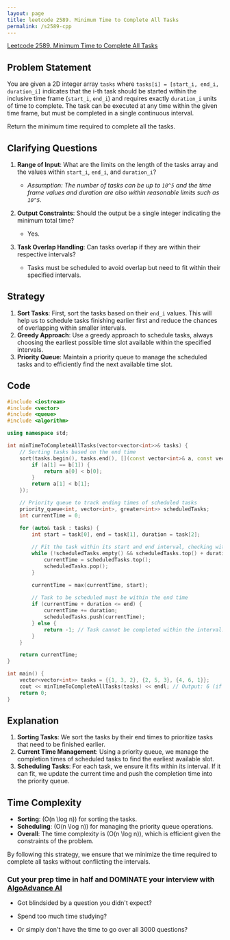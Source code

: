 ```yaml
---
layout: page
title: leetcode 2589. Minimum Time to Complete All Tasks
permalink: /s2589-cpp
---
```

[Leetcode 2589. Minimum Time to Complete All Tasks](https://algoadvance.github.io/algoadvance/l2589)
## Problem Statement
You are given a 2D integer array `tasks` where `tasks[i] = [start_i, end_i, duration_i]` indicates that the i-th task should be started within the inclusive time frame (`start_i`, `end_i`) and requires exactly `duration_i` units of time to complete. The task can be executed at any time within the given time frame, but must be completed in a single continuous interval.

Return the minimum time required to complete all the tasks.

## Clarifying Questions
1. **Range of Input**: What are the limits on the length of the tasks array and the values within `start_i`, `end_i`, and `duration_i`?
    - *Assumption: The number of tasks can be up to `10^5` and the time frame values and duration are also within reasonable limits such as `10^5`.*

2. **Output Constraints**: Should the output be a single integer indicating the minimum total time?
    - Yes.

3. **Task Overlap Handling**: Can tasks overlap if they are within their respective intervals?
    - Tasks must be scheduled to avoid overlap but need to fit within their specified intervals.

## Strategy
1. **Sort Tasks**: First, sort the tasks based on their `end_i` values. This will help us to schedule tasks finishing earlier first and reduce the chances of overlapping within smaller intervals.
2. **Greedy Approach**: Use a greedy approach to schedule tasks, always choosing the earliest possible time slot available within the specified intervals.
3. **Priority Queue**: Maintain a priority queue to manage the scheduled tasks and to efficiently find the next available time slot.

## Code
```cpp
#include <iostream>
#include <vector>
#include <queue>
#include <algorithm>

using namespace std;

int minTimeToCompleteAllTasks(vector<vector<int>>& tasks) {
    // Sorting tasks based on the end time
    sort(tasks.begin(), tasks.end(), [](const vector<int>& a, const vector<int>& b) {
        if (a[1] == b[1]) {
            return a[0] < b[0];
        }
        return a[1] < b[1];
    });

    // Priority queue to track ending times of scheduled tasks
    priority_queue<int, vector<int>, greater<int>> scheduledTasks;
    int currentTime = 0;

    for (auto& task : tasks) {
        int start = task[0], end = task[1], duration = task[2];
        
        // Fit the task within its start and end interval, checking with current time
        while (!scheduledTasks.empty() && scheduledTasks.top() + duration <= start) {
            currentTime = scheduledTasks.top();
            scheduledTasks.pop();
        }

        currentTime = max(currentTime, start);
        
        // Task to be scheduled must be within the end time
        if (currentTime + duration <= end) {
            currentTime += duration;
            scheduledTasks.push(currentTime);
        } else {
            return -1; // Task cannot be completed within the interval.
        }
    }

    return currentTime;
}

int main() {
    vector<vector<int>> tasks = {{1, 3, 2}, {2, 5, 3}, {4, 6, 1}};
    cout << minTimeToCompleteAllTasks(tasks) << endl; // Output: 6 (if all tasks can be completed within constraints)
    return 0;
}
```

## Explanation
1. **Sorting Tasks**: We sort the tasks by their end times to prioritize tasks that need to be finished earlier.
2. **Current Time Management**: Using a priority queue, we manage the completion times of scheduled tasks to find the earliest available slot.
3. **Scheduling Tasks**: For each task, we ensure it fits within its interval. If it can fit, we update the current time and push the completion time into the priority queue.

## Time Complexity
- **Sorting**: \(O(n \log n)\) for sorting the tasks.
- **Scheduling**: \(O(n \log n)\) for managing the priority queue operations.
- **Overall**: The time complexity is \(O(n \log n)\), which is efficient given the constraints of the problem.

By following this strategy, we ensure that we minimize the time required to complete all tasks without conflicting the intervals.


### Cut your prep time in half and DOMINATE your interview with [AlgoAdvance AI](https://algoAdvance.com)

- Got blindsided by a question you didn't expect?

- Spend too much time studying?

- Or simply don't have the time to go over all 3000 questions?

